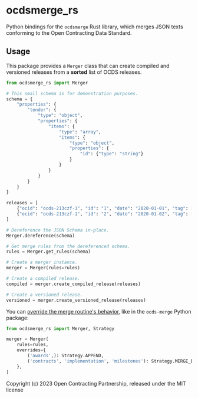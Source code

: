 # ocdsmerge_rs

Python bindings for the `ocdsmerge` Rust library, which merges JSON texts conforming to the Open Contracting Data Standard.

## Usage

This package provides a `Merger` class that can create compiled and versioned releases from a **sorted** list of OCDS releases.

```python
from ocdsmerge_rs import Merger

# This small schema is for demonstration purposes.
schema = {
    "properties": {
        "tender": {
            "type": "object",
            "properties": {
                "items": {
                    "type": "array",
                    "items": {
                        "type": "object",
                        "properties": {
                            "id": {"type": "string"}
                        }
                    }
                }
            }
        }
    }
}

releases = [
    {"ocid": "ocds-213czf-1", "id": "1", "date": "2020-01-01", "tag": ["tender"], "tender": {"id": "1", "title": "Original tender"}},
    {"ocid": "ocds-213czf-1", "id": "2", "date": "2020-01-02", "tag": ["tenderUpdate"], "tender": {"id": "1", "title": "Updated tender"}},
]

# Dereference the JSON Schema in-place.
Merger.dereference(schema)

# Get merge rules from the dereferenced schema.
rules = Merger.get_rules(schema)

# Create a merger instance.
merger = Merger(rules=rules)

# Create a compiled release.
compiled = merger.create_compiled_release(releases)

# Create a versioned release.
versioned = merger.create_versioned_release(releases)
```

You can [override the merge routine's behavior](https://ocds-merge.readthedocs.io/en/latest/handle-bad-data.html), like in the `ocds-merge` Python package:

```python
from ocdsmerge_rs import Merger, Strategy

merger = Merger(
    rules=rules,
    overrides={
        ('awards',): Strategy.APPEND,
        ('contracts', 'implementation', 'milestones'): Strategy.MERGE_BY_POSITION,
    },
)
```

Copyright (c) 2023 Open Contracting Partnership, released under the MIT license
